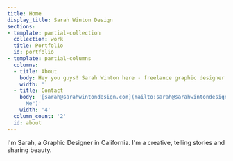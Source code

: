 ```yaml
---
title: Home
display_title: Sarah Winton Design
sections:
- template: partial-collection
  collection: work
  title: Portfolio
  id: portfolio
- template: partial-columns
  columns:
  - title: About
    body: Hey you guys! Sarah Winton here - freelance graphic designer & creative. Logo and brand style for personal and business needs. Contact me for interest and pricing.
    width: ''
  - title: Contact
    body: '[sarah@sarahwintondesign.com](mailto:sarah@sarahwintondesign.com "Email
      Me")'
    width: '4'
  column_count: '2'
  id: about
---
```


I'm Sarah, a Graphic Designer in California. I'm a creative, telling stories and sharing beauty.
